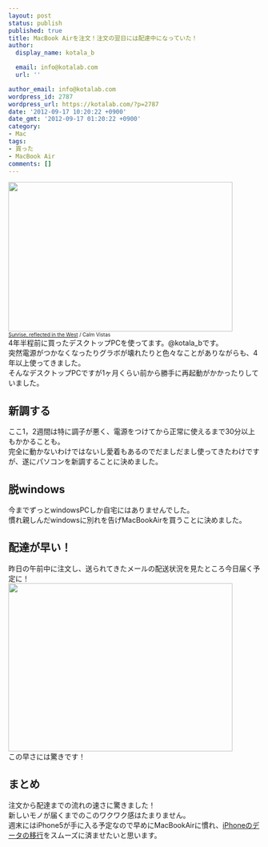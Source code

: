 ```yaml
---
layout: post
status: publish
published: true
title: MacBook Airを注文！注文の翌日には配達中になっていた！
author:
  display_name: kotala_b

  email: info@kotalab.com
  url: ''

author_email: info@kotalab.com
wordpress_id: 2787
wordpress_url: https://kotalab.com/?p=2787
date: '2012-09-17 10:20:22 +0900'
date_gmt: '2012-09-17 01:20:22 +0900'
category:
- Mac
tags:
- 買った
- MacBook Air
comments: []
---
```

<p><a href="https://kotalab.com/wp-content/uploads/macbookair_120917.jpg" target="_blank"><img src="https://kotalab.com/wp-content/uploads/macbookair_120917.jpg" alt="" title="macbookair_120917" width="448" height="299" class="alignnone size-full wp-image-2790" /></a><br />
<span style="font-size:10px;"><a href="http://www.flickr.com/photos/67088558@N05/6339421190/" target="_blank">Sunrise, reflected in the West</a> / Calm Vistas</span><br />
4年半程前に買ったデスクトップPCを使ってます。@kotala_bです。<br />
突然電源がつかなくなったりグラボが壊れたりと色々なことがありながらも、4年以上使ってきました。<br />
そんなデスクトップPCですが1ヶ月くらい前から勝手に再起動がかかったりしていました。<br />
<!--more--></p>
<h2>新調する</h2>
<p>ここ1，2週間は特に調子が悪く、電源をつけてから正常に使えるまで30分以上もかかることも。<br />
完全に動かないわけではないし愛着もあるのでだましだまし使ってきたわけですが、遂にパソコンを新調することに決めました。</p>
<h2>脱windows</h2>
<p>今までずっとwindowsPCしか自宅にはありませんでした。<br />
慣れ親しんだwindowsに別れを告げMacBookAirを買うことに決めました。</p>
<h2>配達が早い！</h2>
<p>昨日の午前中に注文し、送られてきたメールの配送状況を見たところ今日届く予定に！<br />
<a href="https://kotalab.com/wp-content/uploads/macbookair_120917_01.jpg"><img src="https://kotalab.com/wp-content/uploads/macbookair_120917_01.jpg" alt="" title="macbookair_120917_01" width="448" height="336" class="alignnone size-full wp-image-2793" /></a><br />
この早さには驚きです！</p>
<h2>まとめ</h2>
<p>注文から配達までの流れの速さに驚きました！<br />
新しいモノが届くまでのこのワクワク感はたまりません。<br />
週末にはiPhone5が手に入る予定なので早めにMacBookAirに慣れ、<a href="https://kotalab.com/from-iphone-to-iphone" title="iPhone5を買ったらすぐ使えるようにしよう！iPhoneから別のiPhoneへデータを移行する方法！" target="_blank">iPhoneのデータの移行</a>をスムーズに済ませたいと思います。</p>
